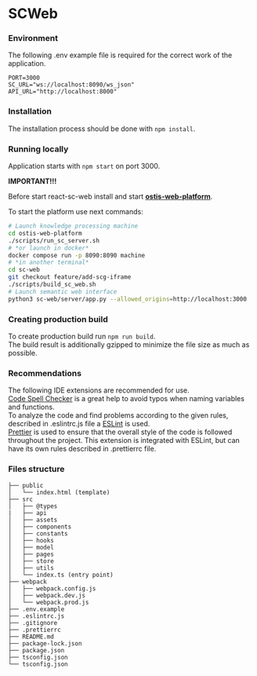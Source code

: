 # SCWeb

### Environment

The following .env example file is required for the correct work of the application.

```
PORT=3000
SC_URL="ws://localhost:8090/ws_json"
API_URL="http://localhost:8000"
```

### Installation

The installation process should be done with `npm install`.

### Running locally

Application starts with `npm start` on port 3000.

**IMPORTANT!!!**

Before start react-sc-web install and start
[**ostis-web-platform**](https://github.com/ostis-ai/ostis-web-platform).

To start the platform use next commands:

```sh
# Launch knowledge processing machine
cd ostis-web-platform
./scripts/run_sc_server.sh
# *or launch in docker*
docker compose run -p 8090:8090 machine
# *in another terminal*
cd sc-web
git checkout feature/add-scg-iframe
./scripts/build_sc_web.sh
# Launch semantic web interface
python3 sc-web/server/app.py --allowed_origins=http://localhost:3000
```

### Creating production build

To create production build run `npm run build`.\
The build result is additionally gzipped to minimize the file size as much as possible.

### Recommendations

The following IDE extensions are recommended for use.\
[Code Spell Checker](https://marketplace.visualstudio.com/items?itemName=streetsidesoftware.code-spell-checker) is a great help to avoid typos when naming variables and functions.\
To analyze the code and find problems according to the given rules, described in .eslintrc.js file a [ESLint](https://marketplace.visualstudio.com/items?itemName=dbaeumer.vscode-eslint) is used.\
[Prettier](https://marketplace.visualstudio.com/items?itemName=esbenp.prettier-vscode) is used to ensure that the overall style of the code is followed throughout the project. This extension is integrated with ESLint, but can have its own rules described in .prettierrc file.

### Files structure

```
├── public
│   └── index.html (template)
├── src
│   ├── @types
|   ├── api
│   ├── assets
│   ├── components
│   ├── constants
│   ├── hooks
│   ├── model
│   ├── pages
│   ├── store
│   ├── utils
│   └── index.ts (entry point)
├── webpack
│   ├── webpack.config.js
│   ├── webpack.dev.js
│   └── webpack.prod.js
├── .env.example
├── .eslintrc.js
├── .gitignore
├── .prettierrc
├── README.md
├── package-lock.json
├── package.json
├── tsconfig.json
└── tsconfig.json
```
